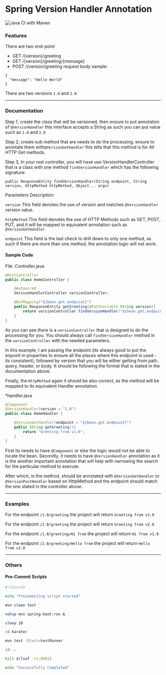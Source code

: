 # Spring Version Handler Annotation

![Java CI with Maven](https://github.com/shah-smit/custom-version-annotation/workflows/Java%20CI%20with%20Maven/badge.svg)

### Features
There are two end-point
- GET /{version}/greeting
- GET /{version}/greeting/{message}
- POST /{version/greeting
request body sample:
```json5
{
  "message": "Hello World"
}
```

There are two versions `1.0` and `2.0`

---

### Documentation

Step 1, create the class that will be versioned, then ensure to put annotation of `@VersionHandler` this interface accepts a String as such you can put value such as `1.0` and `2.0`

Step 2, create sub method that are needs to do the processing, ensure to annotate them with`@VersionGetHandler` this tells that this method is for All HTTP Get methods.

Step 3, In your rest controller, you will have use VersionHandlerController that is a class with one method `findVersionHandler` which has the following signature:

```
public ResponseEntity findVersionHandler(String endpoint, String version, HttpMethod httpMethod, Object... args)
```

Parameters Description:

`version` This field denotes the use of version and matches `@VersionHandler` version value. 

`httpMethod` This field denotes the use of HTTP Methods such as GET, POST, PUT, and it will be mapped to equivalent annotation such as `@VersionGetHandler`

`endpoint` This field is the last check to drill down to only one method, as such if there are more than one method, the annotation logic will not work. 

#### Sample Code

File: Controller.java

```java
@RestController
public class HomeController {

    @Autowired
    VersionHandlerController versionController;

    @GetMapping("${bean.get.endpoint}")
    public ResponseEntity getGreeting(@PathVariable String version){
        return versionController.findVersionHandler("${bean.get.endpoint}", version, HttpMethod.GET);
    }
}
```
As you can see there is a `versionController` that is designed to do the processing for you. You should always call `findVersionHandler` method in the `versionController` with the needed parameters.

In this example, I am passing the endpoint (its always good to put the enpoint in properties to ensure all the places where this endpoint is used - its consistent), followed by version that you will be either getting from path, query, header, or body. It should be following the format that is stated in the documentation above.

Finally, the `HttpMethod` again it should be also correct, as the method will be mappted to its equivalent Handler annotation.

*handler.java

```java
@Component
@VersionHandler(version = "1.0")
public class HomeHandler {

    @VersionGetHandler(endpoint = "${bean.get.endpoint}")
    public String getGreeting(){
        return "Greeting from v1.0";
    }
}
```

First its needs to have `@Component` or else the logic would not be able to locate the bean. Secondly, it needs to have `@VersionHandler` annotation 
as it is the another important annotation that will help with narrowing the search for the particular method to execute. 

After which, in the method, should be annotated with `@VersionGetHandler` or `@VersionPostHandler` based on HttpMethod and the endpoint should match the one stated in the controller abvoe.
 
---

### Examples

For the endpoint `/1.0/greeting` the project will return `Greeting from v1.0`

For the endpoint `/2.0/greeting` the project will return `Greeting from v2.0`

For the endpoint `/1.0/greeting/Hi from` the project will return `Hi from v1.0`

For the endpoint `/2.0/greeting/Hello from` the project will return `Hello from v2.0`

---

### Others

#### Pre-Commit Scripts

```bash
#!/bin/sh

echo "Precommiting script started"

mvn clean test

nohup mvn spring-boot:run &

sleep 10

cd karate/

mvn test -Dtest=testRunner

cd ..

kill $(lsof -ti:8081)

echo "Successfully Completed"
```

